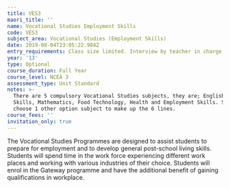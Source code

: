 ```yaml
---
title: VES3
maori_title: ''
name: Vocational Studies Employment Skills
code: VES3
subject_area: Vocational Studies (Employment Skills)
date: 2019-08-04T23:05:22.984Z
entry_requirements: Class size limited. Interview by teacher in charge required.
year: '13'
type: Optional
course_duration: Full Year
course_level: NCEA 3
assessment_type: Unit Standard
notes: >-
  There are 5 compulsory Vocational Studies subjects, they are; English/Life
  Skills, Mathematics, Food Technology, Health and Employment Skills. Students
  choose 1 other option subject to make up the 6 lines.
course_fees: ''
invitation_only: true
---
```

The Vocational Studies Programmes are designed to assist students to prepare for employment and to develop general post-school living skills. Students will spend time in the work force experiencing different work places and working with various industries of their choice. Students will enrol in the Gateway programme and have the additional benefit of gaining qualifications in workplace.
